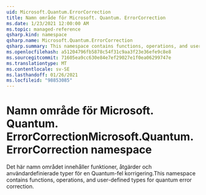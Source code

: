 ```yaml
---
uid: Microsoft.Quantum.ErrorCorrection
title: Namn område för Microsoft. Quantum. ErrorCorrection
ms.date: 1/23/2021 12:00:00 AM
ms.topic: managed-reference
qsharp.kind: namespace
qsharp.name: Microsoft.Quantum.ErrorCorrection
qsharp.summary: This namespace contains functions, operations, and user-defined types for quantum error correction.
ms.openlocfilehash: a51204796fb5878c54f31c9aa3f23e36efe9c8e8
ms.sourcegitcommit: 71605ea9cc630e84e7ef29027e1f0ea06299747e
ms.translationtype: MT
ms.contentlocale: sv-SE
ms.lasthandoff: 01/26/2021
ms.locfileid: "98853085"
---
```

# <a name="microsoftquantumerrorcorrection-namespace"></a><span data-ttu-id="ba328-102">Namn område för Microsoft. Quantum. ErrorCorrection</span><span class="sxs-lookup"><span data-stu-id="ba328-102">Microsoft.Quantum.ErrorCorrection namespace</span></span>

<span data-ttu-id="ba328-103">Det här namn området innehåller funktioner, åtgärder och användardefinierade typer för en Quantum-fel korrigering.</span><span class="sxs-lookup"><span data-stu-id="ba328-103">This namespace contains functions, operations, and user-defined types for quantum error correction.</span></span>

